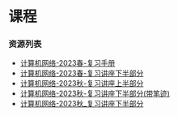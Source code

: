 # 课程

### 资源列表

- [计算机网络-2023春-复习手册](https://raw.githubusercontent.com/HIT-FC-OpenCS/CS_Courses/main/公共课程/计算机网络/课程复习资料/计算机网络-2023春-复习手册.pdf)
- [计算机网络-2023春-复习讲座下半部分](https://raw.githubusercontent.com/HIT-FC-OpenCS/CS_Courses/main/公共课程/计算机网络/课程复习资料/计算机网络-2023春-复习讲座下半部分.pptx)
- [计算机网络-2023秋-复习讲座上半部分](https://raw.githubusercontent.com/HIT-FC-OpenCS/CS_Courses/main/公共课程/计算机网络/课程复习资料/计算机网络-2023秋-复习讲座上半部分.pdf)
- [计算机网络-2023秋-复习讲座下半部分(带笔迹)](https://raw.githubusercontent.com/HIT-FC-OpenCS/CS_Courses/main/公共课程/计算机网络/课程复习资料/计算机网络-2023秋-复习讲座下半部分(带笔迹).pdf)
- [计算机网络-2023秋_复习讲座下半部分](https://raw.githubusercontent.com/HIT-FC-OpenCS/CS_Courses/main/公共课程/计算机网络/课程复习资料/计算机网络-2023秋_复习讲座下半部分.pdf)
